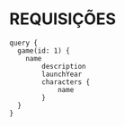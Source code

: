 # REQUISIÇÕES

```
query {
  game(id: 1) {
    name
		description
		launchYear
		characters {
			name
		}
  }
}
```
